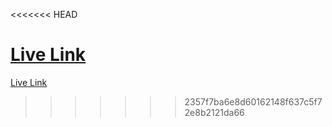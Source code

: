 <<<<<<< HEAD


[Live Link](https://filmfusion.vercel.app/)
=======


[Live Link](https://filmfusion.vercel.app/)
>>>>>>> 2357f7ba6e8d60162148f637c5f72e8b2121da66
